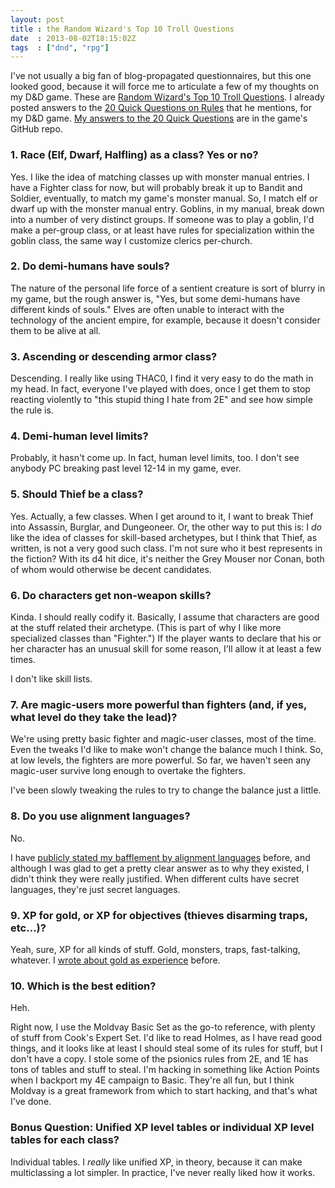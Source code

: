 ```yaml
---
layout: post
title : the Random Wizard's Top 10 Troll Questions
date  : 2013-08-02T18:15:02Z
tags  : ["dnd", "rpg"]
---
```

I've not usually a big fan of blog-propagated questionnaires, but this one
looked good, because it will force me to articulate a few of my thoughts on my
D&D game.  These are [Random Wizard's Top 10 Troll
Questions](http://randomwizard.blogspot.com/2013/07/top-ten-troll-questions-for-your-game.html).
I already posted answers to the [20 Quick Questions on
Rules](http://untimately.blogspot.com/2012/02/20-quick-questions-rules.html)
that he mentions, for my D&D game.  [My answers to the 20 Quick
Questions](https://github.com/rjbs/RPG-Beyond/blob/master/FAQ.mkdn) are in the
game's GitHub repo.

### 1. Race (Elf, Dwarf, Halfling) as a class?  Yes or no?

Yes.  I like the idea of matching classes up with monster manual entries.  I
have a Fighter class for now, but will probably break it up to Bandit and
Soldier, eventually, to match my game's monster manual.  So, I match elf or
dwarf up with the monster manual entry.  Goblins, in my manual, break down into
a number of very distinct groups.  If someone was to play a goblin, I'd make a
per-group class, or at least have rules for specialization within the goblin
class, the same way I customize clerics per-church.

### 2. Do demi-humans have souls?

The nature of the personal life force of a sentient creature is sort of
blurry in my game, but the rough answer is, "Yes, but some demi-humans have
different kinds of souls."  Elves are often unable to interact with the
technology of the ancient empire, for example, because it doesn't consider them
to be alive at all.

### 3. Ascending or descending armor class?

Descending.  I really like using THAC0, I find it very easy to do the math in
my head.  In fact, everyone I've played with does, once I get them to stop
reacting violently to "this stupid thing I hate from 2E" and see how simple the
rule is.

### 4. Demi-human level limits?

Probably, it hasn't come up.  In fact, human level limits, too.  I don't see
anybody PC breaking past level 12-14 in my game, ever.

### 5. Should Thief be a class?

Yes.  Actually, a few classes.  When I get around to it, I want to break Thief
into Assassin, Burglar, and Dungeoneer.  Or, the other way to put this is: I
*do* like the idea of classes for skill-based archetypes, but I think that
Thief, as written, is not a very good such class.  I'm not sure who it best
represents in the fiction?  With its d4 hit dice, it's neither the Grey Mouser
nor Conan, both of whom would otherwise be decent candidates.

### 6. Do characters get non-weapon skills?

Kinda.  I should really codify it.  Basically, I assume that characters are
good at the stuff related their archetype.  (This is part of why I like more
specialized classes than "Fighter.")  If the player wants to declare that his
or her character has an unusual skill for some reason, I'll allow it at least a
few times.

I don't like skill lists.

### 7. Are magic-users more powerful than fighters (and, if yes, what level do they take the lead)?

We're using pretty basic fighter and magic-user classes, most of the time.
Even the tweaks I'd like to make won't change the balance much I think.  So, at
low levels, the fighters are more powerful.  So far, we haven't seen any
magic-user survive long enough to overtake the fighters.

I've been slowly tweaking the rules to try to change the balance just a little.

### 8. Do you use alignment languages?

No.

I have [publicly stated my bafflement by alignment
languages](http://rpg.stackexchange.com/questions/10032/whats-the-deal-with-alignment-languages)
before, and although I was glad to get a pretty clear answer as to why they
existed, I didn't think they were really justified.  When different cults have
secret languages, they're just secret languages.

### 9. XP for gold, or XP for objectives (thieves disarming traps, etc...)?

Yeah, sure, XP for all kinds of stuff.  Gold, monsters, traps, fast-talking,
whatever.  I [wrote about gold as
experience](http://rjbs.manxome.org/rubric/entry/1924) before.

### 10. Which is the best edition?

Heh.

Right now, I use the Moldvay Basic Set as the go-to reference, with plenty of
stuff from Cook's Expert Set.  I'd like to read Holmes, as I have read good
things, and it looks like at least I should steal some of its rules for stuff,
but I don't have a copy.  I stole some of the psionics rules from 2E, and 1E
has tons of tables and stuff to steal.  I'm hacking in something like Action
Points when I backport my 4E campaign to Basic.  They're all fun, but I think
Moldvay is a great framework from which to start hacking, and that's what I've
done.

### Bonus Question: Unified XP level tables or individual XP level tables for each class?

Individual tables.  I *really* like unified XP, in theory, because it can make multiclassing a lot simpler.  In practice, I've never really liked how it works.
